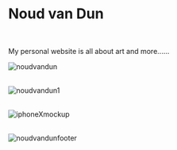 # <h1>Noud van Dun</h1><br>
My personal website is all about art and more......<br>

![noudvandun](https://user-images.githubusercontent.com/38325801/144615693-69e867bc-2629-4708-b2ac-c9ba00c3000d.png)<br><br>

![noudvandun1](https://user-images.githubusercontent.com/38325801/144615848-e6c194b9-668d-4d94-9684-3cd74dcbe7b3.png)<br><br>

![iphoneXmockup](https://user-images.githubusercontent.com/38325801/144615713-34c35b83-ad06-474c-bf57-7ccfd72c0108.png)<br><br>

![noudvandunfooter](https://user-images.githubusercontent.com/38325801/144615869-0ebafb8a-c233-4e92-a609-7d39671457c7.png)<br><br>